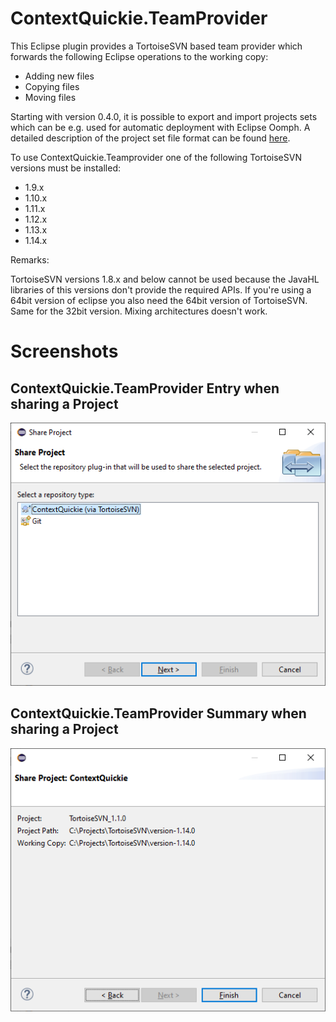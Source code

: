 # ContextQuickie.TeamProvider
This Eclipse plugin provides a TortoiseSVN based team provider which forwards the following Eclipse operations to the working copy:
- Adding new files
- Copying files
- Moving files

Starting with version 0.4.0, it is possible to export and import projects sets which can be e.g. used for automatic deployment with Eclipse Oomph. A detailed description of the project set file format can be found [here](https://github.com/RolandoMagico/ContextQuickie.TeamProvider/wiki/Team-Project-Set-File-Format).

To use ContextQuickie.Teamprovider one of the following TortoiseSVN versions must be installed:
- 1.9.x
- 1.10.x
- 1.11.x
- 1.12.x
- 1.13.x
- 1.14.x

Remarks:

TortoiseSVN versions 1.8.x and below cannot be used because the JavaHL libraries of this versions don't provide the required APIs.
If you're using a 64bit version of eclipse you also need the 64bit version of TortoiseSVN. Same for the 32bit version. Mixing architectures doesn't work.

# Screenshots

## ContextQuickie.TeamProvider Entry when sharing a Project

![ContextQuickie.TeamProvider Entry when sharing a Project](https://github.com/RolandoMagico/ContextQuickie.TeamProvider/raw/main/Images/ShareProject.png)

## ContextQuickie.TeamProvider Summary when sharing a Project

![ContextQuickie.TeamProvider Entry when sharing a Project](https://github.com/RolandoMagico/ContextQuickie.TeamProvider/raw/main/Images/ShareProject2.png)
